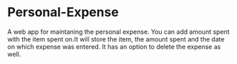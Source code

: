 # Personal-Expense

A web app for maintaning the personal expense. You can add amount spent with the item spent on.It will store the item, the amount spent and the date on which expense was entered.
It has an option to delete the expense as well.
